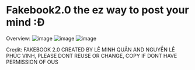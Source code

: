 # Fakebook2.0 the ez way to post your mind :Đ
Overview:
![image](https://github.com/plsgivemeachane/Fakebook2.0/assets/132674970/944928f3-07b3-488c-98bb-53e6d79e50f3)
![image](https://github.com/plsgivemeachane/Fakebook2.0/assets/132674970/dc1ffa8d-6ac0-4e21-a66f-79eeef0ae93b)
![image](https://github.com/plsgivemeachane/Fakebook2.0/assets/132674970/61566c55-74ee-4086-a746-fcf856b93eca)

Credit:
FAKEBOOK 2.0 CREATED BY LÊ MINH QUÂN AND NGUYỄN LÊ PHÚC VINH, PLEASE DONT REUSE OR CHANGE, COPY IF DONT HAVE PERMISSION OF OUS
